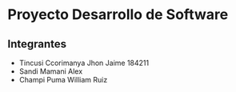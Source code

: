 # Proyecto Desarrollo de Software

## Integrantes

* Tincusi Ccorimanya Jhon Jaime           184211
* Sandi Mamani Alex
* Champi Puma William Ruiz

